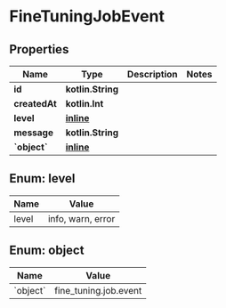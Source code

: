 
# FineTuningJobEvent

## Properties
Name | Type | Description | Notes
------------ | ------------- | ------------- | -------------
**id** | **kotlin.String** |  | 
**createdAt** | **kotlin.Int** |  | 
**level** | [**inline**](#Level) |  | 
**message** | **kotlin.String** |  | 
**&#x60;object&#x60;** | [**inline**](#&#x60;Object&#x60;) |  | 


<a id="Level"></a>
## Enum: level
Name | Value
---- | -----
level | info, warn, error


<a id="`Object`"></a>
## Enum: object
Name | Value
---- | -----
&#x60;object&#x60; | fine_tuning.job.event



